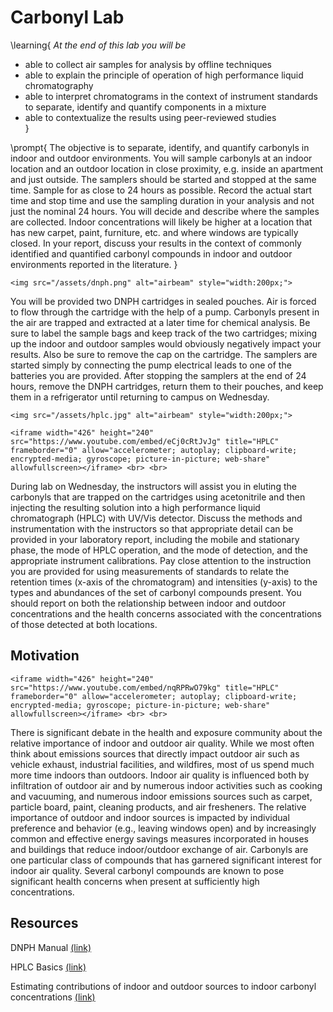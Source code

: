 # Carbonyl Lab

\learning{
*At the end of this lab you will be*
- able to collect air samples for analysis by offline techniques
- able to explain the principle of operation of high performance liquid chromatography
- able to interpret chromatograms in the context of instrument standards to separate, identify and quantify components in a mixture
- able to contextualize the results using peer-reviewed studies  
}

\prompt{
The objective is to separate, identify, and quantify carbonyls in indoor and outdoor environments. You will sample carbonyls at an indoor location and an outdoor location in close proximity, e.g. inside an apartment and just outside. The samplers should be started and stopped at the same time. Sample for as close to 24 hours as possible. Record the actual start time and stop time and use the sampling duration in your analysis and not just the nominal 24 hours. You will decide and describe where the samples are collected. Indoor concentrations will likely be higher at a location that has new carpet, paint, furniture, etc. and where windows are typically closed. In your report, discuss your results in the context of commonly identified and quantified carbonyl compounds in indoor and outdoor environments reported in the literature. 
}

~~~
<img src="/assets/dnph.png" alt="airbeam" style="width:200px;">
~~~

You will be provided two DNPH cartridges in sealed pouches. Air is forced to flow through the cartridge with the help of a pump. Carbonyls present in the air are trapped and extracted at a later time for chemical analysis. Be sure to label the sample bags and keep track of the two cartridges; mixing up the indoor and outdoor samples would obviously negatively impact your results. Also be sure to remove the cap on the cartridge. The samplers are started simply by connecting the pump electrical leads to one of the batteries you are provided. After stopping the samplers at the end of 24 hours, remove the DNPH cartridges, return them to their pouches, and keep them in a refrigerator until returning to campus on Wednesday.

~~~
<img src="/assets/hplc.jpg" alt="airbeam" style="width:200px;">
~~~
~~~
<iframe width="426" height="240" src="https://www.youtube.com/embed/eCj0cRtJvJg" title="HPLC" frameborder="0" allow="accelerometer; autoplay; clipboard-write; encrypted-media; gyroscope; picture-in-picture; web-share" allowfullscreen></iframe> <br> <br>
~~~

During lab on Wednesday, the instructors will assist you in eluting the carbonyls that are trapped on the cartridges using acetonitrile and then injecting the resulting solution into a high performance liquid chromatograph (HPLC) with UV/Vis detector. Discuss the methods and instrumentation with the instructors so that appropriate detail can be provided in your laboratory report, including the mobile and stationary phase, the mode of HPLC operation, and the mode of detection, and the appropriate instrument calibrations. Pay close attention to the instruction you are provided for using measurements of standards to relate the retention times (x-axis of the chromatogram) and intensities (y-axis) to the types and abundances of the set of carbonyl compounds present. You should report on both the relationship between indoor and outdoor concentrations and the health concerns associated with the concentrations of those detected at both locations.

## Motivation

~~~
<iframe width="426" height="240" src="https://www.youtube.com/embed/nqRPRwO79kg" title="HPLC" frameborder="0" allow="accelerometer; autoplay; clipboard-write; encrypted-media; gyroscope; picture-in-picture; web-share" allowfullscreen></iframe> <br> <br>
~~~

There is significant debate in the health and exposure community about the relative importance of indoor and outdoor air quality. While we most often think about emissions sources that directly impact outdoor air such as vehicle exhaust, industrial facilities, and wildfires, most of us spend much more time indoors than outdoors. Indoor air quality is influenced both by infiltration of outdoor air and by numerous indoor activities such as cooking and vacuuming, and numerous indoor emissions sources such as carpet, particle board, paint, cleaning products, and air fresheners. The relative importance of outdoor and indoor sources is impacted by individual preference and behavior (e.g., leaving windows open) and by increasingly common and effective energy savings measures incorporated in houses and buildings that reduce indoor/outdoor exchange of air. Carbonyls are one particular class of compounds that has garnered significant interest for indoor air quality. Several carbonyl compounds are known to pose significant health concerns when present at sufficiently high concentrations.

## Resources

DNPH Manual [(link)](https://drive.google.com/file/d/1klUxEaHtLolt1s3gba3s77RTZVa4IFlb/view?usp=sharing)

HPLC Basics [(link)](https://www.thermofisher.com/us/en/home/industrial/chromatography/chromatography-learning-center/liquid-chromatography-information/hplc-basics.html)

Estimating contributions of indoor and outdoor sources to indoor carbonyl concentrations [(link)](https://www.sciencedirect.com/science/article/pii/S1352231005011672)

